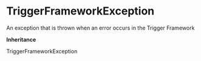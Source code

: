 # TriggerFrameworkException

An exception that is thrown when an error occurs in the Trigger Framework

**Inheritance**

TriggerFrameworkException
